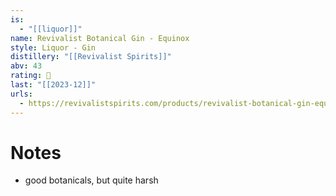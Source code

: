 ```yaml
---
is:
  - "[[liquor]]"
name: Revivalist Botanical Gin - Equinox
style: Liquor - Gin
distillery: "[[Revivalist Spirits]]"
abv: 43
rating: 🤞
last: "[[2023-12]]"
urls:
  - https://revivalistspirits.com/products/revivalist-botanical-gin-equinox-expression-43-abv-750ml
---
```

# Notes
- good botanicals, but quite harsh
